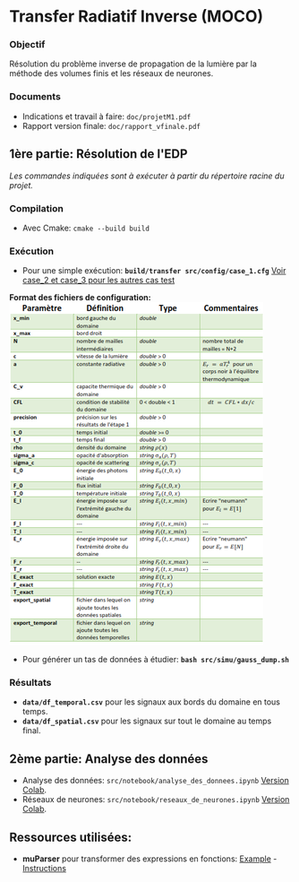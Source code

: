 # Transfer Radiatif Inverse (MOCO)

### Objectif
Résolution du problème inverse de propagation de la lumière par la méthode des volumes finis et les réseaux de neurones.

### Documents
- Indications et travail à faire: `doc/projetM1.pdf`  
- Rapport version finale: `doc/rapport_vfinale.pdf`  

## __1ère partie: Résolution de l'EDP__    
_Les commandes indiquées sont à exécuter à partir du répertoire racine du projet._

### Compilation
- Avec Cmake: `cmake --build build`

### Exécution
- Pour une simple exécution: __`build/transfer src/config/case_1.cfg`__ [Voir case_2 et case_3 pour les autres cas test](https://github.com/feelpp/csmi-m1-2020-moco-inverse/tree/master/src/config)     

__Format des fichiers de configuration:__  
![Instructions for configuration](data/img/config.png)

- Pour générer un tas de données à étudier: __`bash src/simu/gauss_dump.sh`__ 

### Résultats
- __`data/df_temporal.csv`__ pour les signaux aux bords du domaine en tous temps.
- __`data/df_spatial.csv`__ pour les signaux sur tout le domaine au temps final.

## __2ème partie: Analyse des données__   
- Analyse des données: `src/notebook/analyse_des_donnees.ipynb` [Version Colab](https://colab.research.google.com/drive/17eqqFvVzvzFqB8URGFR9-YQmqDNxU5Ax?usp=sharing).  
- Réseaux de neurones: `src/notebook/reseaux_de_neurones.ipynb` [Version Colab](https://colab.research.google.com/drive/1DXee80oz_6OqLDHdnO00VjK62TdKSE5O?usp=sharing).

## Ressources utilisées:
- __muParser__ pour transformer des expressions en fonctions: [Example](https://beltoforion.de/article.php?a=muparser&s=idExample#idExample) - [Instructions](https://beltoforion.de/article.php?a=muparser&p=building)

